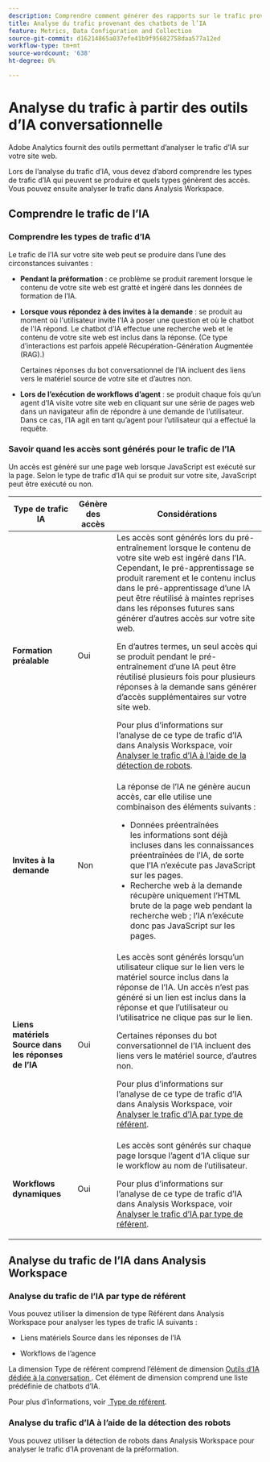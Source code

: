 ```yaml
---
description: Comprendre comment générer des rapports sur le trafic provenant des chatbots d’IA
title: Analyse du trafic provenant des chatbots de l’IA
feature: Metrics, Data Configuration and Collection
source-git-commit: d16214865a037efe41b9f95682758daa577a12ed
workflow-type: tm+mt
source-wordcount: '638'
ht-degree: 0%

---
```


# Analyse du trafic à partir des outils d’IA conversationnelle

Adobe Analytics fournit des outils permettant d’analyser le trafic d’IA sur votre site web.

Lors de l’analyse du trafic d’IA, vous devez d’abord comprendre les types de trafic d’IA qui peuvent se produire et quels types génèrent des accès. Vous pouvez ensuite analyser le trafic dans Analysis Workspace.

## Comprendre le trafic de l’IA

### Comprendre les types de trafic d’IA

Le trafic de l’IA sur votre site web peut se produire dans l’une des circonstances suivantes :

* **Pendant la préformation** : ce problème se produit rarement lorsque le contenu de votre site web est gratté et ingéré dans les données de formation de l’IA.

* **Lorsque vous répondez à des invites à la demande** : se produit au moment où l&#39;utilisateur invite l&#39;IA à poser une question et où le chatbot de l&#39;IA répond. Le chatbot d’IA effectue une recherche web et le contenu de votre site web est inclus dans la réponse. (Ce type d’interactions est parfois appelé Récupération-Génération Augmentée (RAG).)

  Certaines réponses du bot conversationnel de l’IA incluent des liens vers le matériel source de votre site et d’autres non.

* **Lors de l’exécution de workflows d’agent** : se produit chaque fois qu’un agent d’IA visite votre site web en cliquant sur une série de pages web dans un navigateur afin de répondre à une demande de l’utilisateur. Dans ce cas, l’IA agit en tant qu’agent pour l’utilisateur qui a effectué la requête.

### Savoir quand les accès sont générés pour le trafic de l’IA

Un accès est généré sur une page web lorsque JavaScript est exécuté sur la page. Selon le type de trafic d’IA qui se produit sur votre site, JavaScript peut être exécuté ou non.

| Type de trafic IA | Génère des accès | Considérations |
|---------|----------|---------|
| **Formation préalable** | Oui | Les accès sont générés lors du pré-entraînement lorsque le contenu de votre site web est ingéré dans l’IA. Cependant, le pré-apprentissage se produit rarement et le contenu inclus dans le pré-apprentissage d’une IA peut être réutilisé à maintes reprises dans les réponses futures sans générer d’autres accès sur votre site web. <p>En d’autres termes, un seul accès qui se produit pendant le pré-entraînement d’une IA peut être réutilisé plusieurs fois pour plusieurs réponses à la demande sans générer d’accès supplémentaires sur votre site web.</p><p>Pour plus d’informations sur l’analyse de ce type de trafic d’IA dans Analysis Workspace, voir [Analyser le trafic d’IA à l’aide de la détection de robots](#analyze-ai-traffic-using-bot-detection).</p> |
| **Invites à la demande** | Non | La réponse de l’IA ne génère aucun accès, car elle utilise une combinaison des éléments suivants :<ul><li>Données préentraînées <br/>les informations sont déjà incluses dans les connaissances préentraînées de l’IA, de sorte que l’IA n’exécute pas JavaScript sur les pages.</li><li>Recherche web à la demande <br/>récupère uniquement l’HTML brute de la page web pendant la recherche web ; l’IA n’exécute donc pas JavaScript sur les pages.</li></ul> |
| **Liens matériels Source dans les réponses de l’IA** | Oui | Les accès sont générés lorsqu’un utilisateur clique sur le lien vers le matériel source inclus dans la réponse de l’IA. Un accès n’est pas généré si un lien est inclus dans la réponse et que l’utilisateur ou l’utilisatrice ne clique pas sur le lien. <p>Certaines réponses du bot conversationnel de l’IA incluent des liens vers le matériel source, d’autres non. </p><p>Pour plus d’informations sur l’analyse de ce type de trafic d’IA dans Analysis Workspace, voir [Analyser le trafic d’IA par type de référent](#analyze-ai-traffic-by-referrer-type).</p> |
| **Workflows dynamiques** | Oui | Les accès sont générés sur chaque page lorsque l’agent d’IA clique sur le workflow au nom de l’utilisateur. <p>Pour plus d’informations sur l’analyse de ce type de trafic d’IA dans Analysis Workspace, voir [Analyser le trafic d’IA par type de référent](#analyze-ai-traffic-by-referrer-type).</p> |

## Analyse du trafic de l’IA dans Analysis Workspace

### Analyse du trafic de l’IA par type de référent

Vous pouvez utiliser la dimension de type Référent dans Analysis Workspace pour analyser les types de trafic IA suivants :

* Liens matériels Source dans les réponses de l’IA

* Workflows de l’agence

La dimension Type de référent comprend l’élément de dimension [&#x200B; Outils d’IA dédiée à la conversation &#x200B;](/help/components/dimensions/referrer-type.md#conversational-ai-tools). Cet élément de dimension comprend une liste prédéfinie de chatbots d’IA.

Pour plus d’informations, voir [&#x200B; Type de référent &#x200B;](/help/components/dimensions/referrer-type.md).

### Analyse du trafic d’IA à l’aide de la détection des robots

Vous pouvez utiliser la détection de robots dans Analysis Workspace pour analyser le trafic d’IA provenant de la préformation.

